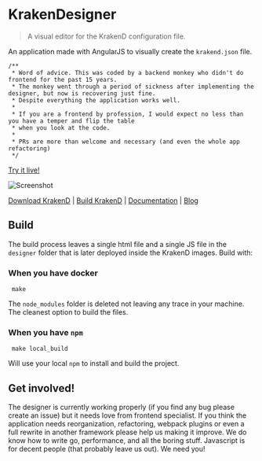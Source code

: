 # KrakenDesigner
> A visual editor for the KrakenD configuration file.

An application made with AngularJS to visually create the `krakend.json` file.


	/**
     * Word of advice. This was coded by a backend monkey who didn't do frontend for the past 15 years.
     * The monkey went through a period of sickness after implementing the designer, but now is recovering just fine.
     * Despite everything the application works well.
     *
     * If you are a frontend by profession, I would expect no less than you have a temper and flip the table
     * when you look at the code.
     *
     * PRs are more than welcome and necessary (and even the whole app refactoring)
     */

[Try it live!](http://designer.krakend.io)

![Screenshot](media/screnshot.png)

[Download KrakenD](http://www.krakend.io/download/) | [Build KrakenD](https://github.com/devopsfaith/krakend-ce) | [Documentation](http://www.krakend.io/docs/overview/introduction/) | [Blog](http://www.krakend.io/blog)

## Build
The build process leaves a single html file and a single JS file in the `designer` folder that is later deployed inside the KrakenD images. Build with:

### When you have docker

     make

The `node_modules` folder is deleted not leaving any trace in your machine. The cleanest option to build the files.

### When you have `npm`

     make local_build

Will use your local `npm` to install and build the project.

## Get involved!
The designer is currently working properly (if you find any bug please create an issue) but it needs love from frontend specialist. If you think the application needs reorganization, refactoring, webpack plugins or even a full rewrite in another framework please help us making it improve. We do know how to write go, performance, and all the boring stuff. Javascript is for decent people (that probably leave us out). We need you!

